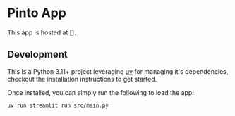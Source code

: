 # Pinto App

This app is hosted at [].

## Development

This is a Python 3.11+ project leveraging [uv](https://docs.astral.sh/uv/getting-started/installation/) for managing it's dependencies, checkout the installation instructions to get started.

Once installed, you can simply run the following to load the app!

```bash
uv run streamlit run src/main.py
```
